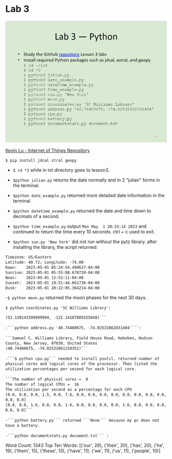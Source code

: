 # Lab 3

![instructions](https://github.com/jshepitka/cpe322/blob/main/Labs/Lab%203/Lab3InstructionsScreenshot.JPG)

[Kevin Lu - Internet of Things Repository](https://github.com/kevinwlu/iot)

```
$ pip install jdcal stral geopy
```

- ```$ cd *3``` while in iot directory goes to lesson3.

- ```$python julian.py``` returns the date normally and in 2 "julian" forms in the terminal.

- ```$python date_example.py``` returned more detailed date information in the terminal. 
- ```$python datetime_example.py``` returned the date and time down to decimals of a second. 
- ```$python time_example.py``` output ```Mon May  1 20:33:14 2023``` and continued to return the time every 10 seconds. ctrl + c used to exit.
- ```$python sun.py 'New York'``` did not run without the pytz library. after installing the library, the script returned:

```
Timezone: US/Eastern
Latitude: 40.72; Longitude: -74.00
Dawn:    2023-05-01 05:24:54.490627-04:00
Sunrise: 2023-05-01 05:55:08.678720-04:00
Noon:    2023-05-01 12:53:11-04:00
Sunset:  2023-05-01 19:51:44.661736-04:00
Dusk:    2023-05-01 20:22:05.364214-04:00
```

-```$ python moon.py``` returned the moon phases for the next 30 days.

```$ python coordinates.py 'SC Williams Library'```:

```Library Parking, Williams Lake, Cariboo Regional District, British Columbia, Canada
(52.130143399999994, -122.14187089155848)```

-```python address.py '40.74480675, -74.02532862031404'```:

```Samuel C. Williams Library, Field House Road, Hoboken, Hudson County, New Jersey, 07030, United States
(40.74480675, -74.02532861159351)```

-```$ python cpu.py``` needed to install psutil. returned number of physical cores and logical cores of the processor. Then listed the utilization percentages per second for each logical core.

```The number of physical cores =  8
The number of logical CPUs =  16
The utilization per second as a percentage for each CPU
[0.0, 0.0, 0.0, 1.5, 0.0, 7.6, 0.0, 0.0, 0.0, 0.0, 0.0, 0.0, 0.0, 0.0, 0.0, 0.0]
[0.0, 0.0, 1.6, 0.0, 0.0, 1.6, 0.0, 0.0, 0.0, 0.0, 1.6, 0.0, 0.0, 0.0, 0.0, 0.0]```

-```python battery.py``` returned ```None``` because my pc does not have a battery.

-```python documentstats.py document.txt``` :

```
Word Count: 1343
Top Ten Words: [('our', 26), ('their', 20), ('has', 20), ('he', 19), ('them', 15), ('these', 13), ('have', 11), ('we', 11), ('us', 11), ('people', 10)]
```
